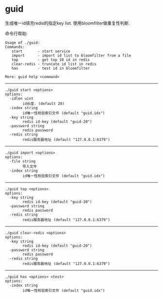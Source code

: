 guid
======================

生成唯一id填充redis的指定key list. 使用bloomfilter做重复性判断.

命令行帮助:

```
Usage of ./guid:
Commands:
   start       - start service
   import      - import id list to bloomfilter from a file
   top         - get top 10 id in redis
   clear-redis - truncate id list in redis
   has         - test id in bloomfilter

More: guid help <command>
```

-------------------------

```
./guid start <options>
options:
  -idlen uint
    	id长度. (default 20)
  -index string
    	id唯一性校验索引文件 (default "guid.idx")
  -key string
    	redis id-key (default "guid-20")
  -password string
    	redis password
  -redis string
    	redis服务器地址 (default "127.0.0.1:6379")
```

-------------------------

```
./guid import <options>
options:
  -file string
    	导入文件
  -index string
    	id唯一性校验索引文件 (default "guid.idx")
```

-------------------------

```
./guid top <options>
options:
  -key string
    	redis id-key (default "guid-20")
  -password string
    	redis password
  -redis string
    	redis服务器地址 (default "127.0.0.1:6379")
```

-------------------------

```
./guid clear-redis <options>
options:
  -key string
    	redis id-key (default "guid-20")
  -password string
    	redis password
  -redis string
    	redis服务器地址 (default "127.0.0.1:6379")
```

-------------------------

```
./guid has <options> <test>
options:
  -index string
    	id唯一性校验索引文件 (default "guid.idx")
```
